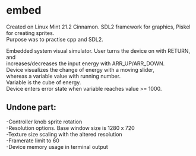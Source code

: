 # embed
Created on Linux Mint 21.2 Cinnamon.
SDL2 framework for graphics, Piskel for creating sprites.  
Purpose was to practise cpp and SDL2.  

Embedded system visual simulator. User turns the device on with RETURN, and  
increases/decreases the input energy with ARR_UP/ARR_DOWN.  
Device visualizes the change of energy with a moving slider,  
whereas a variable value with running number.  
Variable is the cube of energy.  
Device enters error state when variable reaches value >= 1000.  
  
  
## Undone part:  
-Controller knob sprite rotation  
-Resolution options. Base window size is 1280 x 720  
-Texture size scaling with the altered resolution  
-Framerate limit to 60  
-Device memory usage in terminal output  
